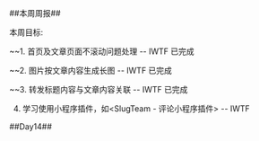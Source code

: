 ##本周周报##

本周目标:

~~1. 首页及文章页面不滚动问题处理 -- IWTF 已完成

~~2. 图片按文章内容生成长图  -- IWTF 已完成

~~3. 转发标题内容与文章内容关联 -- IWTF 已完成

4. 学习使用小程序插件，如<SlugTeam - 评论小程序插件> -- IWTF

##Day14##
